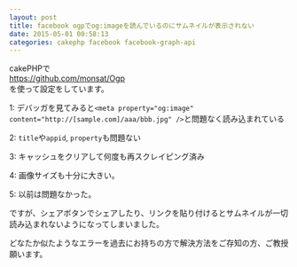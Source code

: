 ```yaml
---
layout: post
title: facebook ogpでog:imageを読んでいるのにサムネイルが表示されない
date: 2015-05-01 00:58:13
categories: cakephp facebook facebook-graph-api
---
```

<!-- {% raw %} -->
<p>cakePHPで<br>
<a href="https://github.com/monsat/Ogp" rel="nofollow">https://github.com/monsat/Ogp</a><br>
を使って設定をしています。</p>

<p>1: デバッガを見てみると<code>&lt;meta property="og:image" content="http://[sample.com]/aaa/bbb.jpg" /&gt;</code>と問題なく読み込まれている</p>

<p>2: <code>title</code>や<code>appid</code>, <code>property</code>も問題ない</p>

<p>3: キャッシュをクリアして何度も再スクレイピング済み</p>

<p>4: 画像サイズも十分に大きい。</p>

<p>5: 以前は問題なかった。</p>

<p>ですが、シェアボタンでシェアしたり、リンクを貼り付けるとサムネイルが一切読み込まれないようになってしまいました。</p>

<p>どなたか似たようなエラーを過去にお持ちの方で解決方法をご存知の方、ご教授願います。</p>
<!-- {% endraw %} -->

